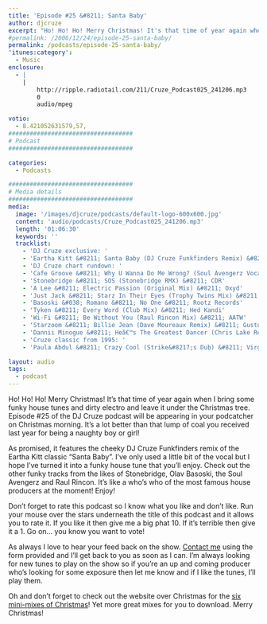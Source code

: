 ```yaml
---
title: 'Episode #25 &#8211; Santa Baby'
author: djcruze
excerpt: "Ho! Ho! Ho! Merry Christmas! It's that time of year again when I bring some funky house tunes and dirty electro and leave it under the Christmas tree. Episode #25 of the DJ Cruze podcast will be appearing in your podcatcher on Christmas morning. It's a lot better than that lump of coal you received last year for being a naughty boy or girl!"
#permalink: /2006/12/24/episode-25-santa-baby/
permalink: /podcasts/episode-25-santa-baby/
'itunes:category':
  - Music
enclosure:
  - |
    |
        http://ripple.radiotail.com/211/Cruze_Podcast025_241206.mp3
        0
        audio/mpeg

votio:
  - 8.421052631579,57,
###################################
# Podcast
###################################

categories:
  - Podcasts

###################################
# Media details
###################################
media:
  image: '/images/djcruze/podcasts/default-logo-600x600.jpg'
  content: 'audio/podcasts/Cruze_Podcast025_241206.mp3'
  length: '01:06:30'
  keywords: ''
  tracklist:
    - 'DJ Cruze exclusive: '
    - 'Eartha Kitt &#8211; Santa Baby (DJ Cruze Funkfinders Remix) &#8211; CDR'
    - 'DJ Cruze chart rundown: '
    - 'Cafe Groove &#8211; Why U Wanna Do Me Wrong? (Soul Avengerz Vocal Mix) &#8211; Hit! Records'
    - 'Stonebridge &#8211; SOS (Stonebridge RMX) &#8211; CDR'
    - 'A Lee &#8211; Electric Passion (Original Mix) &#8211; Oxyd'
    - 'Just Jack &#8211; Starz In Their Eyes (Trophy Twins Mix) &#8211; Mercury Records'
    - 'Basoski &#038; Romano &#8211; No One &#8211; Rootz Records'
    - 'Tyken &#8211; Every Word (Club Mix) &#8211; Hed Kandi'
    - 'Wi-Fi &#8211; Be Without You (Raul Rincon Mix) &#8211; AATW'
    - 'Starzoom &#8211; Billie Jean (Dave Moureaux Remix) &#8211; Gusto Records'
    - 'Dannii Minogue &#8211; Heâ€™s The Greatest Dancer (Chris Lake Remix) &#8211; AATW'
    - 'Cruze classic from 1995: '
    - 'Paula Abdul &#8211; Crazy Cool (Strike&#8217;s Dub) &#8211; Virgin'

layout: audio
tags:
  - podcast
---
```


Ho! Ho! Ho! Merry Christmas! It&#8217;s that time of year again when I bring some funky house tunes and dirty electro and leave it under the Christmas tree. Episode #25 of the DJ Cruze podcast will be appearing in your podcatcher on Christmas morning. It&#8217;s a lot better than that lump of coal you received last year for being a naughty boy or girl!

As promised, it features the cheeky DJ Cruze Funkfinders remix of the Eartha Kitt classic &#8220;Santa Baby&#8221;. I&#8217;ve only used a little bit of the vocal but I hope I&#8217;ve turned it into a funky house tune that you&#8217;ll enjoy. Check out the other funky tracks from the likes of Stonebridge, Olav Basoski, the Soul Avengerz and Raul Rincon. It&#8217;s like a who&#8217;s who of the most famous house producers at the moment! Enjoy!

Don&#8217;t forget to rate this podcast so I know what you like and don&#8217;t like. Run your mouse over the stars underneath the title of this podcast and it allows you to rate it. If you like it then give me a big phat 10. If it&#8217;s terrible then give it a 1. Go on&#8230; you know you want to vote!

As always I love to hear your feed back on the show. [Contact me][1] using the form provided and I&#8217;ll get back to you as soon as I can. I&#8217;m always looking for new tunes to play on the show so if you&#8217;re an up and coming producer who&#8217;s looking for some exposure then let me know and if I like the tunes, I&#8217;ll play them.

Oh and don&#8217;t forget to check out the website over Christmas for the [six mini-mixes of Christmas][2]! Yet more great mixes for you to download. Merry Christmas!

[1]: /contact
[2]: http://www.djcruze.co.uk/cms/2006/12/24/the-six-mini-mixes-of-christmas/
